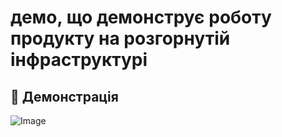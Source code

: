 
# демо, що демонструє роботу продукту на розгорнутій інфраструктурі

## **🎥 Демонстрація**

![Image](.demo/2.gif)
